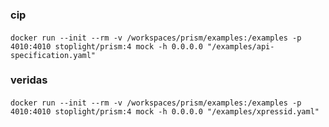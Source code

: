 ### cip


####
    docker run --init --rm -v /workspaces/prism/examples:/examples -p 4010:4010 stoplight/prism:4 mock -h 0.0.0.0 "/examples/api-specification.yaml"


### veridas

####
    docker run --init --rm -v /workspaces/prism/examples:/examples -p 4010:4010 stoplight/prism:4 mock -h 0.0.0.0 "/examples/xpressid.yaml"

